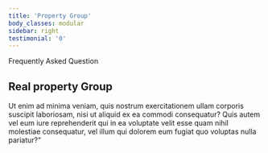 ```yaml
---
title: 'Property Group'
body_classes: modular
sidebar: right
testimonial: '0'
---
```


<span class="pseudo-dash flex flex-row items-center text-green-800">  Frequently Asked Question </span>
## Real property Group
Ut enim ad minima veniam, quis nostrum exercitationem ullam corporis suscipit laboriosam, nisi ut aliquid ex ea commodi consequatur? 
Quis autem vel eum iure reprehenderit qui in ea voluptate velit esse quam nihil molestiae consequatur, vel illum qui dolorem eum 
fugiat quo voluptas nulla pariatur?"